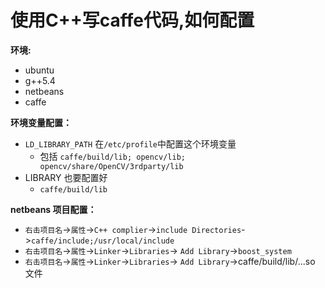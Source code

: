 # 使用C++写caffe代码,如何配置

**环境:**

* ubuntu
* g++5.4
* netbeans
* caffe



**环境变量配置：**

* `LD_LIBRARY_PATH` 在`/etc/profile`中配置这个环境变量
  * 包括 `caffe/build/lib; opencv/lib; opencv/share/OpenCV/3rdparty/lib`
* LIBRARY 也要配置好
  * `caffe/build/lib`



**netbeans 项目配置：**

* `右击项目名`->`属性`->`C++ complier`->`include Directories`->`caffe/include;/usr/local/include`
* `右击项目名`->`属性`->`Linker`->`Libraries`-> `Add Library`->`boost_system`
* `右击项目名`->`属性`->`Linker`->`Libraries`-> `Add Library`->caffe/build/lib/...so 文件